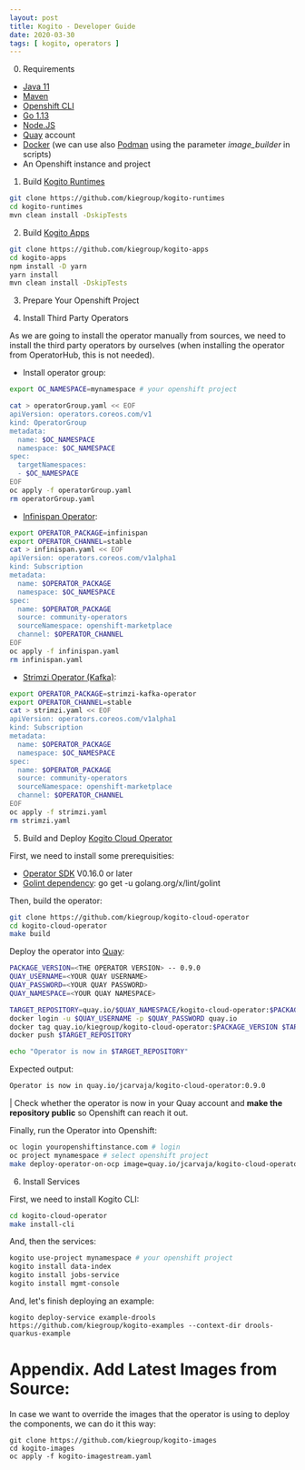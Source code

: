 ```yaml
---
layout: post
title: Kogito - Developer Guide
date: 2020-03-30
tags: [ kogito, operators ]
---
```


0. Requirements
- [Java 11](https://openjdk.java.net/)
- [Maven](https://maven.apache.org/)
- [Openshift CLI](https://docs.openshift.com/container-platform/4.2/cli_reference/openshift_cli/getting-started-cli.html)
- [Go 1.13](https://golang.org/)
- [Node.JS](https://docs.npmjs.com/downloading-and-installing-node-js-and-npm)
- [Quay](https://quay.io) account
- [Docker](https://docker.io) (we can use also [Podman](https://podman.io/) using the parameter *image_builder* in scripts)
- An Openshift instance and project

1. Build [Kogito Runtimes](https://github.com/kiegroup/kogito-runtimes)

```sh
git clone https://github.com/kiegroup/kogito-runtimes
cd kogito-runtimes
mvn clean install -DskipTests
```

2. Build [Kogito Apps](https://github.com/kiegroup/kogito-apps)

```sh
git clone https://github.com/kiegroup/kogito-apps
cd kogito-apps
npm install -D yarn
yarn install
mvn clean install -DskipTests
```

3. Prepare Your Openshift Project

4. Install Third Party Operators

As we are going to install the operator manually from sources, we need to install the third party operators by ourselves (when installing the operator from OperatorHub, this is not needed).

- Install operator group:

```sh
export OC_NAMESPACE=mynamespace # your openshift project 

cat > operatorGroup.yaml << EOF
apiVersion: operators.coreos.com/v1
kind: OperatorGroup
metadata:
  name: $OC_NAMESPACE
  namespace: $OC_NAMESPACE
spec:
  targetNamespaces:
  - $OC_NAMESPACE
EOF
oc apply -f operatorGroup.yaml
rm operatorGroup.yaml
```

- [Infinispan Operator](https://infinispan.org/infinispan-operator):

```sh
export OPERATOR_PACKAGE=infinispan
export OPERATOR_CHANNEL=stable
cat > infinispan.yaml << EOF
apiVersion: operators.coreos.com/v1alpha1
kind: Subscription
metadata:
  name: $OPERATOR_PACKAGE
  namespace: $OC_NAMESPACE
spec:
  name: $OPERATOR_PACKAGE
  source: community-operators
  sourceNamespace: openshift-marketplace
  channel: $OPERATOR_CHANNEL
EOF
oc apply -f infinispan.yaml
rm infinispan.yaml
```

- [Strimzi Operator (Kafka)](https://strimzi.io/):

```sh
export OPERATOR_PACKAGE=strimzi-kafka-operator
export OPERATOR_CHANNEL=stable
cat > strimzi.yaml << EOF
apiVersion: operators.coreos.com/v1alpha1
kind: Subscription
metadata:
  name: $OPERATOR_PACKAGE
  namespace: $OC_NAMESPACE
spec:
  name: $OPERATOR_PACKAGE
  source: community-operators
  sourceNamespace: openshift-marketplace
  channel: $OPERATOR_CHANNEL
EOF
oc apply -f strimzi.yaml
rm strimzi.yaml
```

5. Build and Deploy [Kogito Cloud Operator](https://github.com/Sgitario/kogito-cloud-operator)

First, we need to install some prerequisities:

- [Operator SDK](https://github.com/operator-framework/operator-sdk) V0.16.0 or later
- [Golint dependency](golang.org/x/lint/golint): go get -u golang.org/x/lint/golint

Then, build the operator:

```sh
git clone https://github.com/kiegroup/kogito-cloud-operator
cd kogito-cloud-operator
make build
```

Deploy the operator into [Quay](https://quay.io):

```sh
PACKAGE_VERSION=<THE OPERATOR VERSION> -- 0.9.0
QUAY_USERNAME=<YOUR QUAY USERNAME>
QUAY_PASSWORD=<YOUR QUAY PASSWORD>
QUAY_NAMESPACE=<YOUR QUAY NAMESPACE>

TARGET_REPOSITORY=quay.io/$QUAY_NAMESPACE/kogito-cloud-operator:$PACKAGE_VERSION
docker login -u $QUAY_USERNAME -p $QUAY_PASSWORD quay.io
docker tag quay.io/kiegroup/kogito-cloud-operator:$PACKAGE_VERSION $TARGET_REPOSITORY
docker push $TARGET_REPOSITORY

echo "Operator is now in $TARGET_REPOSITORY"
```

Expected output:

```sh
Operator is now in quay.io/jcarvaja/kogito-cloud-operator:0.9.0
```

| Check whether the operator is now in your Quay account and **make the repository public** so Openshift can reach it out.

Finally, run the Operator into Openshift:

```sh
oc login youropenshiftinstance.com # login
oc project mynamespace # select openshift project
make deploy-operator-on-ocp image=quay.io/jcarvaja/kogito-cloud-operator:0.9.0
```

6. Install Services

First, we need to install Kogito CLI:

```sh
cd kogito-cloud-operator
make install-cli
```

And, then the services:

```sh
kogito use-project mynamespace # your openshift project 
kogito install data-index
kogito install jobs-service
kogito install mgmt-console
```

And, let's finish deploying an example:

```
kogito deploy-service example-drools https://github.com/kiegroup/kogito-examples --context-dir drools-quarkus-example
```

# Appendix. Add Latest Images from Source:

In case we want to override the images that the operator is using to deploy the components, we can do it this way:

```
git clone https://github.com/kiegroup/kogito-images
cd kogito-images
oc apply -f kogito-imagestream.yaml
```